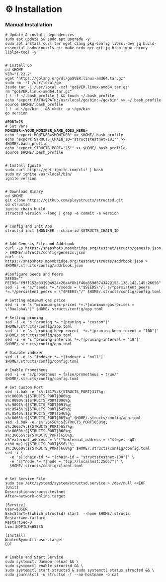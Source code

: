 # ⚙️ Installation

### Manual Installation <a href="#manual-installation" id="manual-installation"></a>

<pre class="language-bash"><code class="lang-bash"># Update &#x26; install dependencies
sudo apt update &#x26;&#x26; sudo apt upgrade -y
sudo apt install curl tar wget clang pkg-config libssl-dev jq build-essential bsdmainutils git make ncdu gcc git jq htop tmux chrony liblz4-tool -y


# Install Go
cd $HOME
VER="1.22.2"
wget "https://golang.org/dl/go$VER.linux-amd64.tar.gz"
sudo rm -rf /usr/local/go
3sudo tar -C /usr/local -xzf "go$VER.linux-amd64.tar.gz"
rm "go$VER.linux-amd64.tar.gz"
[ ! -f ~/.bash_profile ] &#x26;&#x26; touch ~/.bash_profile
echo "export PATH=$PATH:/usr/local/go/bin:~/go/bin" >> ~/.bash_profile
source $HOME/.bash_profile
[ ! -d ~/go/bin ] &#x26;&#x26; mkdir -p ~/go/bin
go version

<strong>#PORT=25
</strong># Set Vars
<strong>MONIKER=&#x3C;YOUR_MONIKER_NAME_GOES_HERE>
</strong>echo "export MONIKER=$MONIKER" >> $HOME/.bash_profile
echo "export STRUCTS_CHAIN_ID="structstestnet-101"" >> $HOME/.bash_profile
echo "export STRUCTS_PORT="25"" >> $HOME/.bash_profile
source $HOME/.bash_profile


# Install Ignite
sudo curl https://get.ignite.com/cli! | bash
sudo mv ignite /usr/local/bin/
ignite version


# Download Binary
cd $HOME
git clone https://github.com/playstructs/structsd.git
cd structsd
ignite chain build
structsd version --long | grep -e commit -e version


# Config and Init App
structsd init $MONIKER --chain-id $STRUCTS_CHAIN_ID


# Add Genesis File and Addrbook
curl -Ls https://snapshots.moonbridge.org/testnet/structs/genesis.json > $HOME/.structs/config/genesis.json
curl -Ls https://snapshots.moonbridge.org/testnet/structs/addrbook.json > $HOME/.structs/config/addrbook.json

#Configure Seeds and Peers
SEEDS=""
PEERS="f9ff152e331904924c26a4f8b1f46e859d574342@155.138.142.145:26656"
sed -i -e "s/^seeds *=.*/seeds = \"$SEEDS\"/; s/^persistent_peers *=.*/persistent_peers = \"$PEERS\"/" $HOME/.structs/config/config.toml

# Setting minimum gas price
sed -i -e "s|^minimum-gas-prices *=.*|minimum-gas-prices = \"0ualpha\"|" $HOME/.structs/config/app.toml

# Setting pruning
sed -i -e 's|^pruning *=.*|pruning = "custom"|' $HOME/.structs/config/app.toml
sed -i -e 's|^pruning-keep-recent  *=.*|pruning-keep-recent = "100"|' $HOME/.structs/config/app.toml
sed -i -e 's|^pruning-interval *=.*|pruning-interval = "10"|' $HOME/.structs/config/app.toml

# Disable indexer
sed -i -e 's|^indexer *=.*|indexer = "null"|' $HOME/.structs/config/config.toml

# Enable Prometheus
sed -i -e "s/prometheus = false/prometheus = true/" $HOME/.structs/config/config.toml

# Set Custom Port
sed -i.bak -e "s%:1317%:${STRUCTS_PORT}317%g;
s%:8080%:${STRUCTS_PORT}080%g;
s%:9090%:${STRUCTS_PORT}090%g;
s%:9091%:${STRUCTS_PORT}091%g;
s%:8545%:${STRUCTS_PORT}545%g;
s%:8546%:${STRUCTS_PORT}546%g;
s%:6065%:${STRUCTS_PORT}065%g" $HOME/.structs/config/app.toml
sed -i.bak -e "s%:26658%:${STRUCTS_PORT}658%g;
s%:26657%:${STRUCTS_PORT}657%g;
s%:6060%:${STRUCTS_PORT}060%g;
s%:26656%:${STRUCTS_PORT}656%g;
s%^external_address = \"\"%external_address = \"$(wget -qO- eth0.me):${STRUCTS_PORT}656\"%;
s%:26660%:${STRUCTS_PORT}660%g" $HOME/.structs/config/config.toml
sed -i \
  -e 's|^chain-id *=.*|chain-id = "structstestnet-100"|' \
  -e 's|^node *=.*|node = "tcp://localhost:25657"|' \
  $HOME/.structs/config/client.toml


# Set Service File
sudo tee /etc/systemd/system/structsd.service > /dev/null &#x3C;&#x3C;EOF
[Unit]
Description=structs-testnet
After=network-online.target

[Service]
User=$USER
ExecStart=$(which structsd) start  --home $HOME/.structs
Restart=on-failure
RestartSec=3
LimitNOFILE=65535

[Install]
WantedBy=multi-user.target
EOF


# Enable and Start Service
sudo systemctl daemon-reload &#x26;&#x26; \
sudo systemctl enable structsd &#x26;&#x26; \
sudo systemctl start structsd &#x26; sudo systemctl status structsd &#x26;&#x26; \
sudo journalctl -u structsd -f --no-hostname -o cat
</code></pre>
